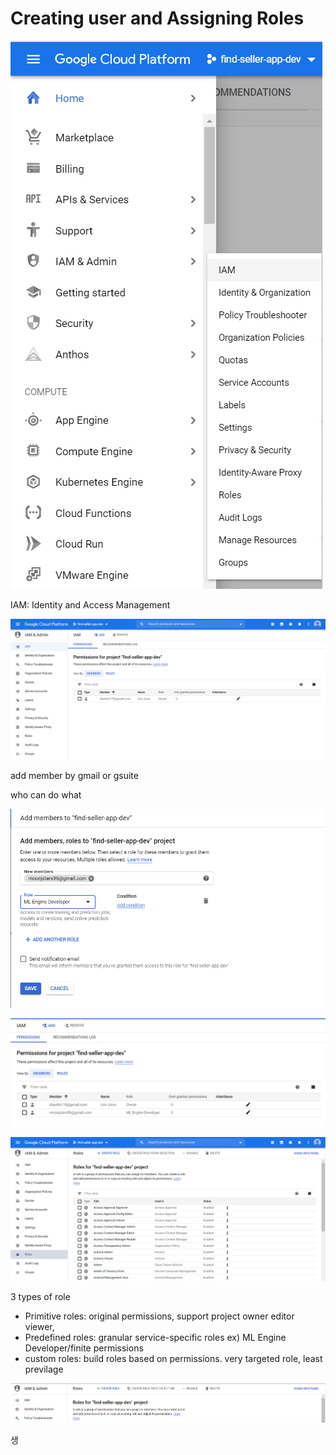 # Creating user and Assigning Roles

![](../../../.gitbook/assets/image%20%2898%29.png)

IAM: Identity and Access Management

![](../../../.gitbook/assets/image%20%28107%29.png)

add member by gmail or gsuite

who can do what 



![](../../../.gitbook/assets/image%20%2899%29.png)



![](../../../.gitbook/assets/image%20%28110%29.png)

![](../../../.gitbook/assets/image%20%28121%29.png)

3 types of role

* Primitive roles: original permissions, support project owner editor viewer, 
* Predefined roles: granular service-specific roles ex\) ML Engine Developer/finite permissions
* custom roles: build roles based on permissions. very targeted role, least previlage

![](../../../.gitbook/assets/image%20%28111%29.png)

생

